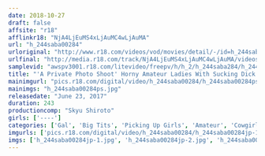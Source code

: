 ```yaml
---
date: 2018-10-27
draft: false
affsite: "r18"
afflinkr18: "NjA4LjEuMS4xLjAuMC4wLjAuMA"
url: "h_244saba00284"
urloriginal: "http://www.r18.com/videos/vod/movies/detail/-/id=h_244saba00284"
urlfinal: "http://media.r18.com/track/NjA4LjEuMS4xLjAuMC4wLjAuMA/videos/vod/movies/detail/-/id=h_244saba00284"
samplevid: "awspv3001.r18.com/litevideo/freepv/h/h_2/h_244saba284/h_244saba284_dmb_w.mp4"
title: "'A Private Photo Shoot' Horny Amateur Ladies With Sucking Dick With Sparkles In Their Eyes And Dripping Wet Pussy Juice In Their Panties! Raw Insertion That Feels So Good It's Time For Explosive Creampie Ejaculation In Their Exquisite Pussies Part 2 2"
mainimgurl: "pics.r18.com/digital/video/h_244saba00284/h_244saba00284ps.jpg"
mainimgs: "h_244saba00284ps.jpg"
releasedate: "June 23, 2017"
duration: 243
productioncomp: "Skyu Shiroto"
girls: ['----']
categories: ['Gal', 'Big Tits', 'Picking Up Girls', 'Amateur', 'Cowgirl', 'Creampie', 'Gonzo', 'Over 4 Hours', 'Hi-Def']
imgurls: ['pics.r18.com/digital/video/h_244saba00284/h_244saba00284jp-1.jpg', 'pics.r18.com/digital/video/h_244saba00284/h_244saba00284jp-2.jpg', 'pics.r18.com/digital/video/h_244saba00284/h_244saba00284jp-3.jpg', 'pics.r18.com/digital/video/h_244saba00284/h_244saba00284jp-4.jpg', 'pics.r18.com/digital/video/h_244saba00284/h_244saba00284jp-5.jpg', 'pics.r18.com/digital/video/h_244saba00284/h_244saba00284jp-6.jpg', 'pics.r18.com/digital/video/h_244saba00284/h_244saba00284jp-7.jpg', 'pics.r18.com/digital/video/h_244saba00284/h_244saba00284jp-8.jpg', 'pics.r18.com/digital/video/h_244saba00284/h_244saba00284jp-9.jpg', 'pics.r18.com/digital/video/h_244saba00284/h_244saba00284jp-10.jpg', 'pics.r18.com/digital/video/h_244saba00284/h_244saba00284jp-11.jpg', 'pics.r18.com/digital/video/h_244saba00284/h_244saba00284jp-12.jpg', 'pics.r18.com/digital/video/h_244saba00284/h_244saba00284jp-13.jpg', 'pics.r18.com/digital/video/h_244saba00284/h_244saba00284jp-14.jpg', 'pics.r18.com/digital/video/h_244saba00284/h_244saba00284jp-15.jpg', 'pics.r18.com/digital/video/h_244saba00284/h_244saba00284jp-16.jpg', 'pics.r18.com/digital/video/h_244saba00284/h_244saba00284jp-17.jpg', 'pics.r18.com/digital/video/h_244saba00284/h_244saba00284jp-18.jpg', 'pics.r18.com/digital/video/h_244saba00284/h_244saba00284jp-19.jpg', 'pics.r18.com/digital/video/h_244saba00284/h_244saba00284jp-20.jpg']
imgs: ['h_244saba00284jp-1.jpg', 'h_244saba00284jp-2.jpg', 'h_244saba00284jp-3.jpg', 'h_244saba00284jp-4.jpg', 'h_244saba00284jp-5.jpg', 'h_244saba00284jp-6.jpg', 'h_244saba00284jp-7.jpg', 'h_244saba00284jp-8.jpg', 'h_244saba00284jp-9.jpg', 'h_244saba00284jp-10.jpg', 'h_244saba00284jp-11.jpg', 'h_244saba00284jp-12.jpg', 'h_244saba00284jp-13.jpg', 'h_244saba00284jp-14.jpg', 'h_244saba00284jp-15.jpg', 'h_244saba00284jp-16.jpg', 'h_244saba00284jp-17.jpg', 'h_244saba00284jp-18.jpg', 'h_244saba00284jp-19.jpg', 'h_244saba00284jp-20.jpg']
---
```

